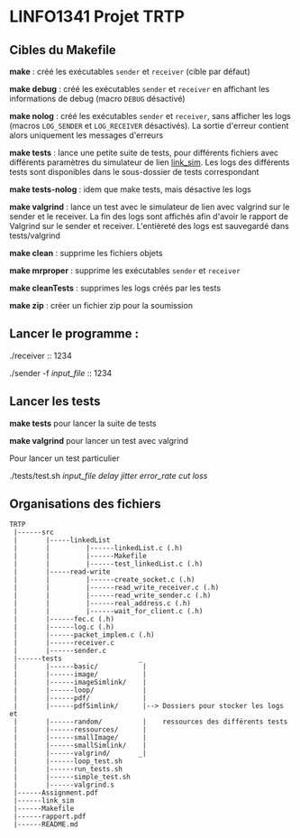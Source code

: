 # LINFO1341 Projet TRTP

## Cibles du Makefile

**make** : créé les exécutables `sender` et `receiver` (cible par défaut)

**make debug** : créé les exécutables `sender` et `receiver` en affichant les informations de debug (macro `DEBUG` désactivé)

**make nolog** : créé les exécutables `sender` et `receiver`, sans afficher les logs (macros `LOG_SENDER` et `LOG_RECEIVER` désactivés). La sortie d'erreur contient alors uniquement les messages d'erreurs

**make tests** : lance une petite suite de tests, pour différents fichiers avec différents paramètres du simulateur de lien [link_sim](https://github.com/cnp3/Linksimulator). Les logs des différents tests sont disponibles dans le sous-dossier de tests correspondant

**make tests-nolog** : idem que make tests, mais désactive les logs

**make valgrind** : lance un test avec le simulateur de lien avec valgrind sur le sender et le receiver. La fin des logs sont affichés afin d'avoir le rapport de Valgrind sur le sender et receiver. L'entièreté des logs est sauvegardé dans tests/valgrind

**make clean** : supprime les fichiers objets

**make mrproper** : supprime les exécutables `sender` et `receiver`

**make cleanTests** : supprimes les logs créés par les tests

**make zip** : créer un fichier zip pour la soumission

## Lancer le programme : 

./receiver :: 1234 

./sender -f *input_file* :: 1234 

## Lancer les tests


**make tests**  pour lancer la suite de tests

**make valgrind** pour lancer un test avec valgrind

Pour lancer un test particulier

./tests/test.sh *input_file* *delay* *jitter* *error_rate* *cut* *loss* 

## Organisations des fichiers

```
TRTP
 |------src
 |       |-----linkedList
 |       |         |------linkedList.c (.h)
 |       |         |------Makefile
 |       |         |------test_linkedList.c (.h)
 |       |-----read-write
 |       |         |------create_socket.c (.h) 
 |       |         |------read_write_receiver.c (.h) 
 |       |         |------read_write_sender.c (.h) 
 |       |         |------real_address.c (.h) 
 |       |         |------wait_for_client.c (.h) 
 |       |------fec.c (.h) 
 |       |------log.c (.h) 
 |       |------packet_implem.c (.h) 
 |       |------receiver.c 
 |       |------sender.c
 |------tests                   _
 |       |------basic/           |
 |       |------image/           |
 |       |------imageSimlink/    |
 |       |------loop/            |
 |       |------pdf/             |
 |       |------pdfSimlink/      |--> Dossiers pour stocker les logs et
 |       |------random/          |    ressources des différents tests
 |       |------ressources/      |
 |       |------smallImage/      |
 |       |------smallSimlink/    |
 |       |------valgrind/       _|
 |       |------loop_test.sh
 |       |------run_tests.sh
 |       |------simple_test.sh
 |       |------valgrind.s
 |------Assignment.pdf
 |------link_sim
 |------Makefile
 |------rapport.pdf
 |------README.md
```

